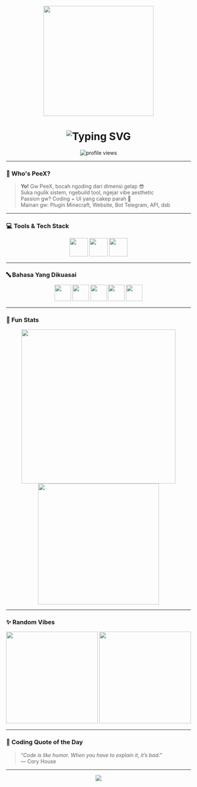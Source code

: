 <!-- Header GIF -->
<p align="center">
  <img src="https://media1.tenor.com/m/IXYvWT53WdQAAAAC/anime-love-bite.gif" width="300"/>
</p>

<!-- Typing Effect Blue -->
<h1 align="center">
  <img src="https://readme-typing-svg.demolab.com?font=Fira+Code&size=28&pause=1000&color=00FFFF&center=true&vCenter=true&width=400&lines=PeeX+-+Authority" alt="Typing SVG" />
</h1>

<!-- View Counter -->
<p align="center">
  <img src="https://komarev.com/ghpvc/?username=PeeX&label=Profile+Views&color=blue&style=flat-square" alt="profile views"/>
</p>

---

### 🌟 Who's PeeX?

> **Yo!** Gw PeeX, bocah ngoding dari dimensi gelap 😎  
> Suka ngulik sistem, ngebuild tool, ngejar vibe aesthetic  
> Passion gw? Coding + UI yang cakep parah 🤙  
> Mainan gw: Plugin Minecraft, Website, Bot Telegram, API, dsb

---

### 💻 Tools & Tech Stack

<p align="center">
  <img src="https://cdn.jsdelivr.net/gh/devicons/devicon/icons/ubuntu/ubuntu-plain.svg" width="50px"/>
  <img src="https://cdn.jsdelivr.net/gh/devicons/devicon/icons/vscode/vscode-original.svg" width="50px"/>
  <img src="https://cdn.jsdelivr.net/gh/devicons/devicon/icons/nodejs/nodejs-original.svg" width="50px"/>
</p>

---

### 🔤 Bahasa Yang Dikuasai

<p align="center">
  <img src="https://cdn.jsdelivr.net/gh/devicons/devicon/icons/javascript/javascript-original.svg" width="45px" />
  <img src="https://cdn.jsdelivr.net/gh/devicons/devicon/icons/html5/html5-original.svg" width="45px" />
  <img src="https://cdn.jsdelivr.net/gh/devicons/devicon/icons/css3/css3-original.svg" width="45px" />
  <img src="https://cdn.jsdelivr.net/gh/devicons/devicon/icons/python/python-original.svg" width="45px" />
  <img src="https://cdn.jsdelivr.net/gh/devicons/devicon/icons/php/php-original.svg" width="45px" />
</p>

---

### 🎯 Fun Stats

<p align="center">
  <img src="https://github-readme-stats.vercel.app/api?username=PeeX&show_icons=true&theme=radical&hide_border=false" width="420"/>
  <img src="https://github-readme-stats.vercel.app/api/top-langs/?username=PeeX&layout=compact&theme=radical&hide_border=false" width="330"/>
</p>

---

### ✨ Random Vibes

<p align="center">
  <img src="https://media.tenor.com/NWncQPUfALMAAAAC/black-aesthetic.gif" width="250px"/>
  <img src="https://media.tenor.com/jN8kr6ejE_UAAAAC/cyberpunk-anime.gif" width="250px"/>
</p>

---

### 💬 Coding Quote of the Day

> _“Code is like humor. When you have to explain it, it’s bad.”_  
> — Cory House

---

<!-- Footer wave -->
<p align="center">
  <img src="https://capsule-render.vercel.app/api?type=waving&color=gradient&height=120&section=footer"/>
</p>
